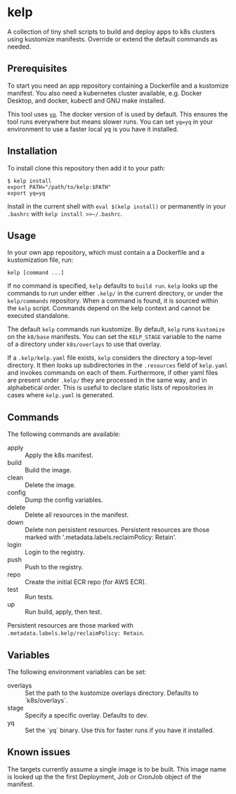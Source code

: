 # kelp

A collection of tiny shell scripts to build and deploy apps to k8s clusters using kustomize manifests. Override or extend the default commands as needed.

## Prerequisites
To start you need an app repository containing a Dockerfile and a kustomize manifest. You also need a kubernetes cluster available, e.g. Docker Desktop, and docker, kubectl and GNU make installed.

This tool uses [`yq`](https://github.com/mikefarah/yq). The docker version of is used by default. This ensures the tool runs everywhere but means slower runs. You can set `yq=yq` in your environment to use a faster local yq is you have it installed.

## Installation

To install clone this repository then add it to your path:

```
$ kelp install
export PATH="/path/to/kelp:$PATH"
export yq=yq
```
Install in the current shell with `eval $(kelp install)` or permanently in your `.bashrc` with `kelp install >>~/.bashrc`.

## Usage
In your own app repository, which must contain a a Dockerfile and a kustomization file, run:

```
kelp [command ...]
```

If no command is specified, `kelp` defaults to `build run`.
`kelp` looks up the commands to run under either `.kelp/` in the current directory, or under the `kelp/commands` repository. When a command is found, it is sourced within the `kelp` script. Commands depend on the kelp context and cannot be executed standalone.

The default `kelp` commands run kustomize. By default, `kelp` runs `kustomize` on the `k8/base` manifests. You can set the `KELP_STAGE` variable to the name of a directory under `k8s/overlays` to use that overlay.

If a `.kelp/kelp.yaml` file exists, `kelp` considers the directory a top-level directory. It then looks up subdirectories in the `.resources` field of `kelp.yaml` and invokes commands on each of them. Furthermore, if other yaml files are present under `.kelp/` they are processed in the same way, and in alphabetical order. This is useful to declare static lists of repositories in cases where `kelp.yaml` is generated.

## Commands

The following commands are available:

<dl>
  <dt>apply</dt>
  <dd>Apply the k8s manifest.</dd>
  <dt>build</dt>
  <dd>Build the image.</dd>
  <dt>clean</dt>
  <dd>Delete the image.</dd>
  <dt>config</dt>
  <dd>Dump the config variables.</dd>
  <dt>delete</dt>
  <dd>Delete all resources in the manifest.</dd>
  <dt>down</dt>
  <dd>Delete non persistent resources. Persistent resources are those marked with '.metadata.labels.reclaimPolicy: Retain'.</dd>
  <dt>login</dt>
  <dd>Login to the registry.</dd>
  <dt>push</dt>
  <dd>Push to the registry.</dd>
  <dt>repo</dt>
  <dd>Create the initial ECR repo (for AWS ECR).</dd>
  <dt>test</dt>
  <dd>Run tests.</dd>
  <dt>up</dt>
  <dd>Run build, apply, then test.</dd>
</dl>

Persistent resources are those marked with `.metadata.labels.kelp/reclaimPolicy: Retain`.

## Variables

The following environment variables can be set:

<dl>
  <dt>overlays</dt>
  <dd>Set the path to the kustomize overlays directory. Defaults to `k8s/overlays`.</dd>
  <dt>stage</dt>
  <dd>Specify a specific overlay. Defaults to dev.</dd>
  <dt>yq</dt>
  <dd>Set the `yq` binary. Use this for faster runs if you have it installed.</dd>
</dl>

## Known issues

The targets currently assume a single image is to be built. This image name is looked up the the first Deployment, Job or CronJob object of the manifest.

